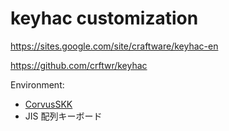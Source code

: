 # keyhac customization

https://sites.google.com/site/craftware/keyhac-en

https://github.com/crftwr/keyhac

Environment:

- [CorvusSKK](https://github.com/nathancorvussolis/corvusskk)
- JIS 配列キーボード
